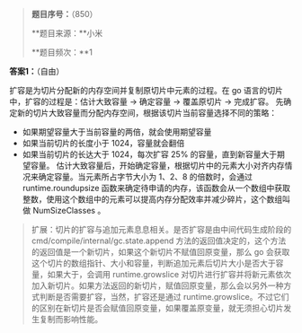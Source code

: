 > **题目序号：**（850）
>
> **题目来源：**小米
>
> **题目频次：**1

**答案1：**（自由）

扩容是为切片分配新的内存空间并复制原切片中元素的过程。在 go 语言的切片中，扩容的过程是：估计大致容量 -> 确定容量 -> 覆盖原切片 -> 完成扩容。
先确定新的切片大致容量而分配内存空间，根据该切片当前容量选择不同的策略：

- 如果期望容量大于当前容量的两倍，就会使用期望容量
- 如果当前切片的长度小于 1024，容量就会翻倍
- 如果当前切片的长达大于 1024，每次扩容 25% 的容量，直到新容量大于期望容量。
  估计大致容量后，开始确定容量，根据切片中的元素大小对齐内存情况来确定容量。当元素所占字节大小为 1、2、8 的倍数时，会通过 runtime.roundupsize 函数来确定待申请的内存，该函数会从一个数组中获取整数，使用这个数组中的元素可以提高内存分配效率并减少碎片，这个数组叫做 NumSizeClasses 。

> 扩展：切片的扩容与追加元素息息相关。是否扩容是由中间代码生成阶段的 cmd/compile/internal/gc.state.append 方法的返回值决定的，这个方法的返回值是一个新切片，如果这个新切片不赋值回原变量，那么 go 会获取这个切片的数组指针、大小和容量，判断追加元素后切片大小是否大于容量，如果大于，会调用 runtime.growslice 对切片进行扩容并将新元素依次加入新切片。如果方法返回的新切片，赋值回原变量，那么会以另外一种方式判断是否需要扩容，当然，扩容还是通过 runtime.growslice。不过它们的区别在新切片是否会赋值回原变量，如果覆盖原变量，就无须担心切片发生复制而影响性能。